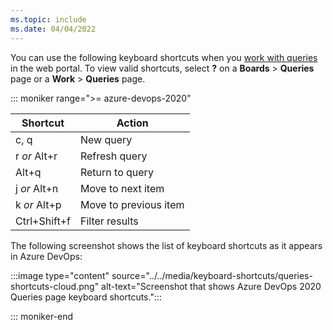 ```yaml
---
ms.topic: include
ms.date: 04/04/2022
---
```


<a id="queries-web-portal-shortcuts"></a>

You can use the following keyboard shortcuts when you [work with queries](../../boards/queries/using-queries.md) in the web portal. To view valid shortcuts, select **?** on a **Boards** > **Queries** page or a **Work** > **Queries** page.

::: moniker range=">= azure-devops-2020"

|Shortcut|Action|
|---|---|
|c, q|New query|
|r *or* Alt+r|Refresh query|
|Alt+q|Return to query|
|j *or* Alt+n|Move to next item|
|k *or* Alt+p|Move to previous item|
|Ctrl+Shift+f|Filter results|

The following screenshot shows the list of keyboard shortcuts as it appears in Azure DevOps:

:::image type="content" source="../../media/keyboard-shortcuts/queries-shortcuts-cloud.png" alt-text="Screenshot that shows Azure DevOps 2020 Queries page keyboard shortcuts.":::

::: moniker-end

